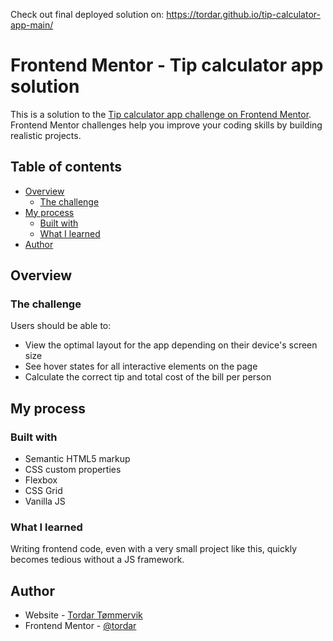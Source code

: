 Check out final deployed solution on: https://tordar.github.io/tip-calculator-app-main/

# Frontend Mentor - Tip calculator app solution

This is a solution to the [Tip calculator app challenge on Frontend Mentor](https://www.frontendmentor.io/challenges/tip-calculator-app-ugJNGbJUX). Frontend Mentor challenges help you improve your coding skills by building realistic projects.

## Table of contents

- [Overview](#overview)
  - [The challenge](#the-challenge)
- [My process](#my-process)
  - [Built with](#built-with)
  - [What I learned](#what-i-learned)
- [Author](#author)

## Overview

### The challenge

Users should be able to:

- View the optimal layout for the app depending on their device's screen size
- See hover states for all interactive elements on the page
- Calculate the correct tip and total cost of the bill per person


## My process

### Built with

- Semantic HTML5 markup
- CSS custom properties
- Flexbox
- CSS Grid
- Vanilla JS

### What I learned

Writing frontend code, even with a very small project like this, quickly becomes tedious without a JS framework.


## Author

- Website - [Tordar Tømmervik](https://www.tordar.no)
- Frontend Mentor - [@tordar](https://www.frontendmentor.io/profile/tordar)
